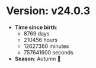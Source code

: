 # Version: v24.0.3
- **Time since birth**:
  - 8769 days
  - 210456 hours
  - 12627360 minutes
  - 757641600 seconds
- **Season**: Autumn 🍁
